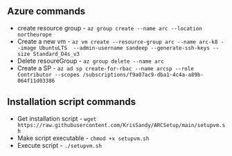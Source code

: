 ## Azure commands
* create resource group - `az group create --name arc --location northeurope`
* Create a new vm - `az vm create --resource-group arc --name arc-k8 --image UbuntuLTS  --admin-username sandeep --generate-ssh-keys --size Standard_D4s_v3`
* Delete resoureGroup - `az group delete --name arc`
* Create a SP - `az ad sp create-for-rbac --name arcsp --role Contributor --scopes /subscriptions/f9a07ac9-dba1-4c4a-a89b-064f11d03386`

## Installation script commands
* Get installation script - `wget https://raw.githubusercontent.com/KrisSandy/ARCSetup/main/setupvm.sh`
* Make script executable - `chmod +x setupvm.sh`
* Execute script - `./setupvm.sh`
